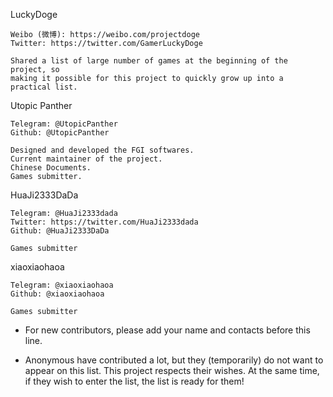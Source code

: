 LuckyDoge

	Weibo (微博): https://weibo.com/projectdoge
	Twitter: https://twitter.com/GamerLuckyDoge

	Shared a list of large number of games at the beginning of the project, so
	making it possible for this project to quickly grow up into a practical list.

Utopic Panther

	Telegram: @UtopicPanther
	Github: @UtopicPanther

	Designed and developed the FGI softwares.
	Current maintainer of the project.
	Chinese Documents.
	Games submitter.

HuaJi2333DaDa

	Telegram: @HuaJi2333dada
	Twitter: https://twitter.com/HuaJi2333dada
	Github: @HuaJi2333DaDa
	
	Games submitter

xiaoxiaohaoa

	Telegram: @xiaoxiaohaoa
	Github: @xiaoxiaohaoa
	
	Games submitter

* For new contributors, please add your name and contacts before this line.

* Anonymous have contributed a lot, but they (temporarily) do not want to appear on this list. This project respects their wishes. At the same time, if they wish to enter the list, the list is ready for them!
